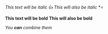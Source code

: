 *This text will be italic* :+1:
_This will also be italic_ *:star:

**This text will be bold**
__This will also be bold__

_You **can** combine them_
